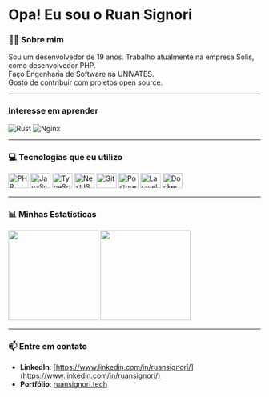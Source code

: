 # Opa! Eu sou o Ruan Signori

### 👨‍💻 Sobre mim
Sou um desenvolvedor de 19 anos. Trabalho atualmente na empresa Solis, como desenvolvedor PHP. <br>
Faço Engenharia de Software na UNIVATES. <br>
Gosto de contribuir com projetos open source.

---

### Interesse em aprender
![Rust](https://img.shields.io/badge/Rust-000000?style=for-the-badge&logo=rust&logoColor=white) 
![Nginx](https://img.shields.io/badge/Nginx-009639?style=for-the-badge&logo=nginx&logoColor=white)

---

### 💻 Tecnologias que eu utilizo
<div>
  <img alt="PHP" height="30" width="40" src="https://cdn.jsdelivr.net/gh/devicons/devicon@latest/icons/php/php-original.svg" />
  <img alt="JavaScript" height="30" width="40" src="https://cdn.jsdelivr.net/gh/devicons/devicon/icons/javascript/javascript-original.svg" />
  <img alt="TypeScript" height="30" width="40" src="https://cdn.jsdelivr.net/gh/devicons/devicon/icons/typescript/typescript-original.svg" />
  <img alt="NextJS" height="30" width="40" src="https://cdn.jsdelivr.net/gh/devicons/devicon@latest/icons/nextjs/nextjs-original.svg" />
  <img alt="Git" height="30" width="40" src="https://cdn.jsdelivr.net/gh/devicons/devicon/icons/git/git-original.svg" />
  <img alt="PostgreSQL" height="30" width="40" src="https://cdn.jsdelivr.net/gh/devicons/devicon@latest/icons/postgresql/postgresql-original.svg" />
  <img alt="Laravel" height="30" width="40" src="https://cdn.jsdelivr.net/gh/devicons/devicon@latest/icons/laravel/laravel-original.svg" />
  <img alt="Docker" height="30" width="40" src="https://cdn.jsdelivr.net/gh/devicons/devicon@latest/icons/docker/docker-original.svg" />
</div>

---

### 📊 Minhas Estatísticas
<div>
  <img height="180em" src="https://github-readme-stats.vercel.app/api?username=ruanSignori&show_icons=true&theme=dark" />
  <img height="180em" src="https://github-readme-stats.vercel.app/api/top-langs/?username=ruanSignori&layout=compact&langs_count=7&theme=dark" />
</div>

---

### 📫 Entre em contato

- **LinkedIn**: [https://www.linkedin.com/in/ruansignori/](https://www.linkedin.com/in/ruansignori/)
- **Portfólio**: [ruansignori.tech](https://ruansignori.tech)

